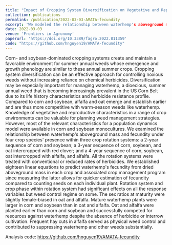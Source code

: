 ```yaml
---
title: "Impact of Cropping System Diversification on Vegetative and Reproductive Characteristics of Waterhemp (Amaranthus tuberculatus)"
collection: publications
permalink: /publication/2022-03-03-AMATA-fecundity
excerpt: 'We modeled the relationship between waterhemp's aboveground mass and fecundity under four crop species' presence within three crop rotation systems: a 2-year sequence of corn and soybean; a 3-year sequence of corn, soybean, and oat intercropped with red clover; and a 4-year sequence of corn, soybean, oat intercropped with alfalfa, and alfalfa. Rotation system and crop phase within rotation system had significant effects on all the response variables but weed control regime on some. The sex ratios at maturity were slightly female-biased in oat and alfalfa. Mature waterhemp plants were larger in corn and soybean than in oat and alfalfa. Oat and alfalfa were planted earlier than corn and soybean and successfully competed for resources against waterhemp despite the absence of herbicide or interrow cultivation. Frequent hay cuts in alfalfa served as physical weed control and contributed to suppressing waterhemp and other weeds substantially.'
date: 2022-03-03
venue: 'Frontiers in Agronomy'
paperurl: 'https://doi.org/10.3389/fagro.2022.811359'
code: "https://github.com/hnguyen19/AMATA-fecundity"
---
```

Corn- and soybean-dominated cropping systems create and maintain a favorable environment for summer annual weeds whose emergence and growth phenology are similar to these annual summer crops. Cropping system diversification can be an effective approach for controlling noxious weeds without increasing reliance on chemical herbicides. Diversification may be especially important for managing waterhemp, a dioecious, summer annual weed that is becoming increasingly prevalent in the US Corn Belt due to its life history characteristics and herbicide resistance profile. Compared to corn and soybean, alfalfa and oat emerge and establish earlier and are thus more competitive with warm-season weeds like waterhemp. Knowledge of vegetative and reproductive characteristics in a range of crop environments can be valuable for planning weed management strategies. However, most of the relevant characteristics for a population dynamics model were available in corn and soybean monocultures. We examined the relationship between waterhemp's aboveground mass and fecundity under four crop species' presence within three crop rotation systems: a 2-year sequence of corn and soybean; a 3-year sequence of corn, soybean, and oat intercropped with red clover; and a 4-year sequence of corn, soybean, oat intercropped with alfalfa, and alfalfa. All the rotation systems were treated with conventional or reduced rates of herbicides. We established eighteen linear equations to predict waterhemp's fecundity from dried aboveground mass in each crop and associated crop management program since measuring the latter allows for quicker estimation of fecundity compared to counting seeds on each individual plant. Rotation system and crop phase within rotation system had significant effects on all the response variables but weed control regime on some. The sex ratios at maturity were slightly female-biased in oat and alfalfa. Mature waterhemp plants were larger in corn and soybean than in oat and alfalfa. Oat and alfalfa were planted earlier than corn and soybean and successfully competed for resources against waterhemp despite the absence of herbicide or interrow cultivation. Frequent hay cuts in alfalfa served as physical weed control and contributed to suppressing waterhemp and other weeds substantially.

Analysis code: <https://github.com/hnguyen19/AMATA-fecundity>
